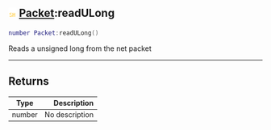 ## ![shared](.gitbook/assets/shared.png) [Packet](./readme/Packet/README.md):readULong

```lua
number Packet:readULong()
```

Reads a unsigned long from the net packet

------
## Returns

| Type   | Description |
| ------ | ----------: |
| number | No description |

